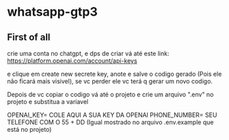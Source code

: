 # whatsapp-gtp3

<h2>First of all</h2>

crie uma conta no chatgpt, e dps de criar vá até este link: https://platform.openai.com/account/api-keys

e clique em create new secrete key, anote e salve o codigo gerado (Pois ele não ficará mais visivel), se vc perder ele vc terá q gerar um novo codigo.


Depois de vc copiar o codigo vá até o projeto e crie um arquivo ".env" no projeto e substitua a variavel

OPENAI_KEY= COLE AQUI A SUA KEY DA OPENAI
PHONE_NUMBER= SEU TELEFONE COM O 55 + DD (Igual mostrado no arquivo .env.example que está no projeto)
